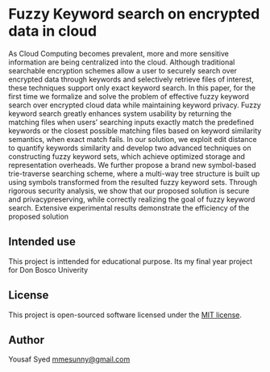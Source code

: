 # Fuzzy Keyword search on encrypted data in cloud

As Cloud Computing becomes prevalent, more and more sensitive information are being centralized into the cloud. Although traditional searchable encryption schemes allow a user to securely search over encrypted data through keywords and selectively retrieve files of interest, these techniques support only exact keyword search. In this paper, for the first time we formalize and solve the problem of effective fuzzy keyword search over encrypted cloud data while maintaining keyword privacy. 
Fuzzy keyword search greatly enhances system usability by returning the matching files when users’ searching inputs exactly match the predefined keywords or the closest possible matching files based on keyword similarity semantics, when exact match fails. In our solution, we exploit edit distance to quantify keywords similarity and develop two advanced techniques on constructing fuzzy keyword sets, which achieve optimized storage and representation overheads. We further propose a brand new symbol-based trie-traverse searching scheme, where a multi-way tree structure is built up using symbols transformed from the resulted fuzzy keyword sets. 
Through rigorous security analysis, we show that our proposed solution is secure and privacypreserving, while correctly realizing the goal of fuzzy keyword search. Extensive experimental results demonstrate the efficiency of the proposed solution

## Intended use
This project is inttended for educational purpose. Its my final year project for Don Bosco Univerity

## License

This project is open-sourced software licensed under the [MIT license](http://opensource.org/licenses/MIT).

## Author
Yousaf Syed
mmesunny@gmail.com

